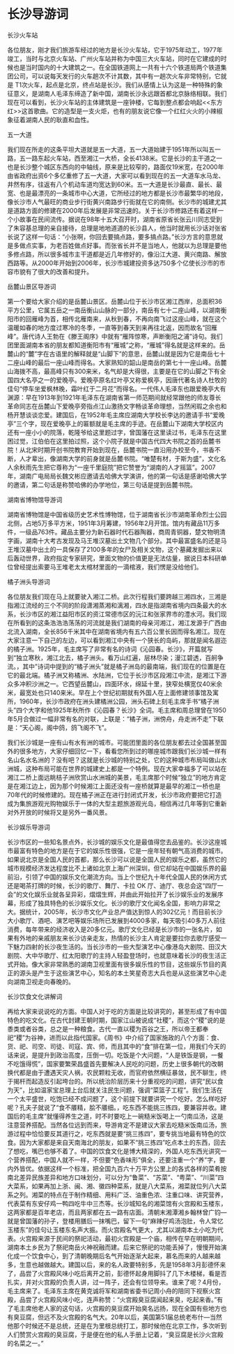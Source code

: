 # 长沙导游词  
长沙火车站  

各位朋友，刚才我们旅游车经过的地方是长沙火车站，它于1975年动工，1977年竣工，当时与北京火车站、广州火车站并称为中国三大火车站，同时在它建成的时候也是当时国内的十大建筑之一。在全国铁道网上一共有十六个铁道局两个铁道集团公司，可以说每天发行的火车趟次不计其数，其中有一趟次火车非常特别，它就是 T1次火车，起点是北京，终点站是长沙。我们从感情上认为这是一种特殊的象征意义，是湖南人毛泽东缔造了新中国，湖南长沙永远跟首都北京脉络相联。我们现在可以看到，长沙火车站的主体建筑是一座钟楼，它每到整点都会响起<<东方红>>这首歌曲。它的造型是一支火炬，也有的朋友说它像一个红红火火的小辣椒象征着湖南人民的耿直和血性。  

五一大道  

我们现在所走的这条平坦大道就是五一大道，五一大道始建于1951年所以叫五一路，五一路东起火车站，西至湘江一大桥，全长4138米。它是长沙的主干道之一也是长沙整个城区东西向的中轴线，原来是比较窄的，路面仅19米宽，在2000年由省政府出资6个多亿重修了五一大道，大家可以看到现在的五一大道车水马龙、井然有序，往返有八个机动车道均宽达到60米。五一大道是长沙最直、最长、最宽、也是最漂亮的一条城市中心大道，它所经过的地方都是长沙市最繁华的地段，像长沙市人气最旺的商业步行街黄兴南路步行街就在它的南侧。长沙市的城建尤其是道路方面的修建在2000年后发展是非常迅速的。关于长沙市修路还有着这样一个小故事在民间流传。据说在98年十五大召开时，湖南省原省长张云川同志受到了朱容基总理的亲自接待，总理是地地道道的长沙县人，他当时就用长沙话对张省长说了这样一句话：“小张啊，你回去要搞点路，要多搞点路。”长沙方言的意思就是多做点实事，为老百姓做点好事。而张省长并不是当地人，他就以为总理是要他多修点路，所以很多城市主干道都是近几年修好的，像沿江大道、黄兴南路、解放西路等。从2000年开始到2006年，长沙市城建投资多达750多个亿使长沙市的市容市貌有了很大的改善和提升。  

岳麓山景区导游词  

第一个要给大家介绍的是岳麓山景区。岳麓山位于长沙市区湘江西岸，总面积36平方公里，它属五岳之一南岳衡山山脉的一部分，南岳有七十二座山峰，以湖南衡阳市的回雁峰为首，相传北雁南来，从秋到春，不再向南飞过这座山峰，就在这个温暖如春的地方度过寒冷的冬季，一直等到春天到来再往北返，因而故名“回雁峰”。唐代诗人王勃在《滕王阁序》中就有“雁阵惊寒，声断衡阳之浦”诗句。我们团里面湖南本省的朋友都知道衡阳市有“雁城”之称，“雁城”得名就是这样来的。岳麓山的“麓”字在古语里的解释就是“山脚下”的意思，岳麓山就是因为它是南岳七十二座山峰的最后一座山峰而得名。大家熟知的韶山是南岳的第七十一座山峰。岳麓山海拨不高，最高峰只有300来米，名气却是大得很，主要是在它的山脚之下有全国四大名亭之一的爱晚亭。爱晚亭原名红叶亭又称爱枫亭，因唐代著名诗人杜牧的佳句“停车坐爱枫林晚，霜叶红于二月花”而得名。一代伟人毛泽东也跟爱晚亭大有渊源：早在1913年到1921年毛泽东在湖南省第一师范期间就经常跟他的师友尊长革命同志在岳麓山下爱晚亭旁指点江山激扬文字畅谈革命理想，当然闲瑕之余也和杨开慧谈谈恋爱。建国后，在1952年毛主席应湖南大学校长李达的邀请手书“爱晚亭”三个字，现在爱晚亭上的匾额就是毛主席的手迹。在岳麓山下湖南大学校区内还有一座小小的院落，乾隆爷给这里题过字，曾国藩在这里读过书，毛泽东在这里困过觉，江伯伯在这里拍过照，这个小院子就是中国古代四大书院之首的岳麓书院！从北宋时期开创书院教育开始到现在，岳麓书院一直沿用办校至今，书香不断，人才辈出，像湖南大学的前身就是岳麓书院。“唯楚有材，于斯为盛”，文化名人余秋雨先生把它尊称为“一座千里庭院”把它赞誉为“湖南的人才摇篮”。2007年，湖南广电局局长魏文彬应邀请去哈佛大学演讲，他的第一句话是感谢哈佛大学的邀请，第二句话是称赞哈佛的办学地位，第三句话是提到岳麓书院。  

湖南省博物馆导游词  

湖南省博物馆是中国省级历史艺术性博物馆，位于湖南省长沙市湖南革命烈士公园北侧，占地5万多平方米，1951年3月筹建，1956年2月开馆。馆内有藏品11万多件，一级品763件。藏品主要分为新石器时代石器陶器，商周青铜器，楚文物明清字画，湖南十大考古发现及马王堆汉墓出土文物几个部分。其中最富盛名的还是马王堆汉墓中出土的一具保存了2100多年的女尸及相关文物，这个墓藏发掘出来以后轰动世界，政府指定专家研究，里面文物的价值更是无法估量，据说日本科研单位曾经提出索要马王堆老太太棺材里面的一滴棺液，我们愣是没给他们。  

橘子洲头导游词  

各位朋友我们现在马上就要驶入湘江二桥。此次行程我们要跨越三湘四水，三湘是指湘江流经的三个不同的阶段潇湘蒸湘和漓湘，四水是指湖南省境内四条最大的水系，长沙市区的湘江益阳市区的资江常德市区的沅江和张家界市的澧水河。我们现在所看到的这条浩浩浩荡荡的河流就是我们湖南的母亲河湘江，湘江发源于广西由北流入湖南，全长856千米其中在湖南省境内有五六百公里长因而得名湘江。现在大家注意一下自己的左边，可以看到湘江中央有一个狭长的岛屿，那就是闻名遐迩的橘子洲。1925年，毛主席写了非常有名的诗词《沁园春。长沙》，开篇就写到“独立寒秋，湘江北去，橘子洲头。看万山红遍，层林尽染；漫江碧透，百舸争流。，其中”诗词中提到的“橘子洲头”就是橘子洲岛的最南端，我们现在的位置是在它的最北端。橘子洲又称橘洲、水陆洲，它位于长沙市区段湘江中流，是湘江下游众多冲积沙洲之一。它西望岳麓山，四面环水，绵延十里，狭窄处横宽仅40米余米，最宽处也只140来米。早在上个世纪初期就有外国人在上面修建领事馆及寓所，1960年，长沙市政府在洲头建橘洲公园，洲头石碑上刻毛主席手书“橘子洲头”四个大字和他1925年秋所作《沁园春？长沙》全词。毛主席和周总理曾在1950年5月合做过一幅非常有名的对联，上联是：“橘子洲，洲傍舟，舟走洲不走”下联是：“天心阁，阁中鸽，鸽飞阁不飞”。  

我们长沙城是一座有山有水有洲的城市。可能团里面的各位朋友都去过全国甚至国外的很多地方，大家仔细回忆一下，看看您所到过的哪座城市跟我们长沙城一样有名山名水名洲的？没有吧？这就是长沙城的特别之处，它的这种城市布局叫做山水洲城，这种布局可能在世界的城建史上都是一个特例。现在大家幸福多了可以站在湘江二桥上面远眺桔子洲欣赏山水洲城的美景，毛主席那个时候“独立”的地方肯定是在湘江边上，因为那个时候湘江上面还没有一座桥就算是最早的湘江一桥也是70年代的时候修建的。现在橘子洲正在进行封闭式开发，长沙市政府要把它打造成为集旅游观光购物娱乐于一体的大型主题旅游观光岛，相信再过几年等到它重新对外开放的时候将又是另外一番风景。  

长沙娱乐导游词  

长沙市区的一些知名景点外，长沙城的娱乐文化是最值得您去品鉴的。长沙这座城市最富有特色的地方是在于它的娱乐性很强，它是一座年轻有朝气高消费的城市。如果说北京是全国人民的首都，那么长沙可以说是全国人民的娱乐之都，虽然它的城市规模经济发达程度比不上诸如北京上海广州深圳，但它却站在中国娱乐界的最前沿，引领了中国的娱乐文化潮流方向。当上个世纪九十年代全国人民的休闲方式还是喝茶打牌的时候，长沙的歌厅、舞厅、卡拉 OK 厅、迪厅、夜总会这“四厅一会”的文化娱乐业就各呈异彩，熠熠生辉，并由此开始拉开了长沙娱乐业的发展序幕，形成了独具特色的长沙娱乐文化。长沙的歌厅文化闻名全国，影响力非常之大。据统计，2005年，长沙市文化产业总产值达到惊人的302亿元！而目前长沙大小歌厅、酒吧、演艺吧等娱乐场所已发展到4000多家，每天吸引40多万人前往消费，每年带来的经济收入是20多亿元。歌厅文化已经是长沙市的一张名片，如果有外地的亲戚朋友来长沙访亲走友，热情的长沙主人肯定是要拉你去歌厅感受一下魅力四射的长沙夜生活的。当长沙市的一些大型演艺中心像港岛大剧院、田汉大剧院、大中华歌厅、红太阳歌厅的主持人轻盈登场时，也就意味着长沙的夜生活正式开始。像大家非常熟悉的湖南卫视里面有很多娱乐性的节目，这些娱乐节目的真正的源头是产生于这些演艺中心，知名的本土笑星奇志大兵也是从这些演艺中心走向湖南卫视走向春晚的。  

长沙饮食文化讲解词  

再给大家来说说吃的方面。中国人对于吃的方面是比较讲究的，甚至形成了有中国特色的吃文化。在古代封建王朝时期，国家江山被说成“社稷”，而这个“稷”说的是黍类或者谷类，总之是一种粮食。古代一直以稷为百谷之王，所以帝王都奉祀“稷”为谷神，进而以此指代国家。《周书》中介绍了国家施政的八个方面：食、货、祀、司空、司徒、司寇、宾、师，而且其中的“食”排在第一位，用我们今天的话来说，是提升到政治高度，压倒一切。吃饭是个大问题，“人是铁饭是钢，一餐不吃饿得慌”，国家要繁荣昌盛首先要解决人民吃的问题，历史上很多朝代的改朝换代都是由于遭遇天灾人祸，农民颗粒无收，而官府依然横征暴敛，民不聊生，终于揭杆而起造反引起垮台的。所以统治阶层历来十分重视吃的问题，讲究“民以食为天”，比如温家宝总理上台后就关注民生问题，强调“菜篮子工程”。我们生活在一个太平盛世，吃饱已经不成问题了，这个前提下就要讲究一个吃好。怎么样吃好呢？孔夫子就说了“食不餍精，脍不餍细。，吃东西不能挑三拣四，要兼容并收。建国后的毛主席”就懂得养生之道，时不时要吃上一碗糙米饭喝上一勺南瓜汤，这是注意营养搭配。当然各位远到而来，导游肯定不是建议大家去吃糙米饭南瓜汤，旅游过程中恰恰要反其道行之，吃东西就是要“挑三拣四”，要专挑当地最有特色的饮食。因为大家都是来自天南海北的朋友，如果不“挑三拣四”吃点本土的东西，回去了想吃，嘴巴也够不着了。中国的饮食文化是博大精深的，外国人吃东西光讲究一个营养搭配，中国人就不一样，不但要“色香味形”俱全，还要注重一个“养”字，要内外皆优。依据这样一个标准，把全国九百六十万平方公里上的各式各样的菜肴按南北差异民族差异和地方口味划分，可以分为“鲁菜”、“苏菜”、“粤菜”、“川菜”四大菜系，如果再加上浙、闽、湘、徽四种菜系，就是八大菜系，湘菜就位列八大菜系之列。湘菜的特点在于制作精细、用料广泛、油重色浓、注重口味、讲究营养，代表菜有东安仔鸡一鸭四吃牛中三杰等。长沙城知名的湘菜馆有火宫殿和玉楼东，这两家都是百年老店，而且两家都在五一路有店面。清朝末湘潭湘乡翰林曾广钧—就是曾国藩的孙子，登楼用膳后一抹嘴巴，留下一句“麻辣仔鸡汤泡肚，令人常忆玉楼东”的佳句让玉楼东名声大振。而火宫殿名气更大，尤其以湖南本土小吃为代表。火宫殿来源于民间的祭祀活动，最初火宫殿是一个庙，相传在早在明朝期间，湖南本土乡民为了祭祀南岳火神祝融而建。后来它祭祀的功能丢掉了，慢慢开始演化成一个饮食中心，到了清朝晚期后名气开始逐渐大起来，慕名而来的人越来越多，生意也越做越大。建国以后，来的名人政要特别多，先是1958年3月彭德怀来了，品尝了火宫殿风味小吃后离开之前，彭德怀起身用脚抖了几下木楼梯，看是否扎实，并对火宫殿的负责人讲，过一阵子，还会有位领导来。谁来了呢？4月份，毛主席来了。毛泽东主席在黄克诚将军和湖南省委书记周小舟的陪同下视察火宫殿，品尝了火宫殿风味小吃，连声称赞：“火宫殿臭豆腐闻起来臭，吃起来香。”有了毛主席他老人家的这句话，火宫殿的臭豆腐开始臭名远扬，现在全国有些地方也有臭豆腐，但远不及火宫殿的名气大。20年以后，美国第51届总统老布什—当然他那个时候还不是总统，还是在为里根总统打工，那时候他在北京工作，多次听到人们赞赏火宫殿的臭豆腐，于是便在他的私人手册上记着，“臭豆腐是长沙火宫殿的名菜之一。”  

